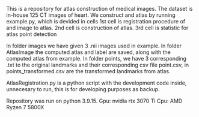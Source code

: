 This is a repository for atlas construction of medical images. The dataset is in-house 125 CT images of heart. We construct and atlas by running example.py, which is devided in cells
1st cell is registration procedure of and image to atlas.
2nd cell is construction of atlas.
3rd cell is statistic for atlas point detection 

In folder images we have given 3 .nii images used in example.
In folder AtlasImage the computed atlas and label are saved, along with the computed atlas from example.
In folder points, we have 3 corresponding .txt to the original landmarks and their corresponding csv file point.csv, in points_transformed.csv are the transformed landmarks from atlas.

AtlasRegistration.py is a python script with the development code inside, unnecesary to run, this is for developing purposes as backup.

Repository was run on python 3.9.15.
Gpu: nvidia rtx 3070 Ti
Cpu: AMD Ryzen 7 5800X
